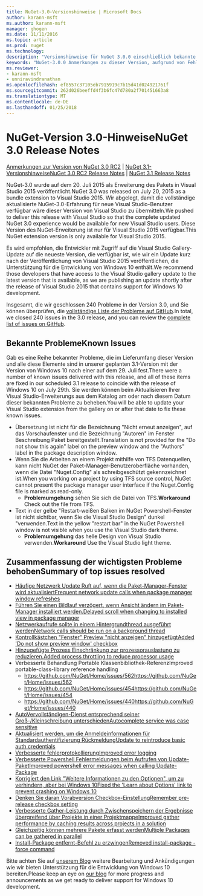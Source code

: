 ```yaml
---
title: NuGet-3.0-Versionshinweise | Microsoft Docs
author: karann-msft
ms.author: karann-msft
manager: ghogen
ms.date: 11/11/2016
ms.topic: article
ms.prod: nuget
ms.technology: 
description: "Versionshinweise für NuGet 3.0.0 einschließlich bekannte Probleme, Fehlerbehebungen, Funktionen und Archivierung von dcrs Design."
keywords: "NuGet-3.0.0 Anmerkungen zu dieser Version, aufgrund von Fehlerbehebungen, bekannte Probleme, zusätzliche Funktionen, Archivierung von dcrs Design"
ms.reviewer:
- karann-msft
- unniravindranathan
ms.openlocfilehash: ef8557c37105eb7915919c7b15d41d024921761f
ms.sourcegitcommit: 262d026beeffd4f3b6fc47d780a2f701451663a8
ms.translationtype: MT
ms.contentlocale: de-DE
ms.lasthandoff: 01/25/2018
---
```

# <a name="nuget-30-release-notes"></a><span data-ttu-id="237d6-104">NuGet-Version 3.0-Hinweise</span><span class="sxs-lookup"><span data-stu-id="237d6-104">NuGet 3.0 Release Notes</span></span>

<span data-ttu-id="237d6-105">[Anmerkungen zur Version von NuGet 3.0 RC2](../release-notes/nuget-3.0-RC2.md) | [NuGet 3.1-Versionshinweise](../release-notes/nuget-3.1.md)</span><span class="sxs-lookup"><span data-stu-id="237d6-105">[NuGet 3.0 RC2 Release Notes](../release-notes/nuget-3.0-RC2.md) | [NuGet 3.1 Release Notes](../release-notes/nuget-3.1.md)</span></span>

<span data-ttu-id="237d6-106">NuGet-3.0 wurde auf dem 20. Juli 2015 als Erweiterung des Pakets in Visual Studio 2015 veröffentlicht.</span><span class="sxs-lookup"><span data-stu-id="237d6-106">NuGet 3.0 was released on July 20, 2015 as a bundle extension to Visual Studio 2015.</span></span> <span data-ttu-id="237d6-107">Wir abgelegt, damit die vollständige aktualisierte NuGet-3.0-Erfahrung für neue Visual Studio-Benutzer verfügbar wäre dieser Version von Visual Studio zu übermitteln.</span><span class="sxs-lookup"><span data-stu-id="237d6-107">We pushed to deliver this release with Visual Studio so that the complete updated NuGet 3.0 experience would be available for new Visual Studio users.</span></span> <span data-ttu-id="237d6-108">Diese Version des NuGet-Erweiterung ist nur für Visual Studio 2015 verfügbar.</span><span class="sxs-lookup"><span data-stu-id="237d6-108">This NuGet extension version is only available for Visual Studio 2015.</span></span>

<span data-ttu-id="237d6-109">Es wird empfohlen, die Entwickler mit Zugriff auf die Visual Studio Gallery-Update auf die neueste Version, die verfügbar ist, wie wir ein Update kurz nach der Veröffentlichung von Visual Studio 2015 veröffentlichen, die Unterstützung für die Entwicklung von Windows 10 enthält.</span><span class="sxs-lookup"><span data-stu-id="237d6-109">We recommend those developers that have access to the Visual Studio gallery update to the latest version that is available, as we are publishing an update shortly after the release of Visual Studio 2015 that contains support for Windows 10 development.</span></span>

<span data-ttu-id="237d6-110">Insgesamt, die wir geschlossen 240 Probleme in der Version 3.0, und Sie können überprüfen, die [vollständige Liste der Probleme auf GitHub](https://github.com/NuGet/Home/issues?q=milestone%3A3.0.0-RTM+is%3Aclosed).</span><span class="sxs-lookup"><span data-stu-id="237d6-110">In total, we closed 240 issues in the 3.0 release, and you can review the [complete list of issues on GitHub](https://github.com/NuGet/Home/issues?q=milestone%3A3.0.0-RTM+is%3Aclosed).</span></span>

## <a name="known-issues"></a><span data-ttu-id="237d6-111">Bekannte Probleme</span><span class="sxs-lookup"><span data-stu-id="237d6-111">Known Issues</span></span>

<span data-ttu-id="237d6-112">Gab es eine Reihe bekannter Probleme, die im Lieferumfang dieser Version und alle diese Elemente sind in unserer geplanten 3.1-Version mit der Version von Windows 10 nach einer auf dem 29. Juli fest.</span><span class="sxs-lookup"><span data-stu-id="237d6-112">There were a number of known issues delivered with this release, and all of these items are fixed in our scheduled 3.1 release to coincide with the release of Windows 10 on July 29th.</span></span>  <span data-ttu-id="237d6-113">Sie werden können beim Aktualisieren Ihrer Visual Studio-Erweiterungs aus dem Katalog am oder nach diesem Datum dieser bekannten Probleme zu beheben.</span><span class="sxs-lookup"><span data-stu-id="237d6-113">You will be able to update your Visual Studio extension from the gallery on or after that date to fix these known issues.</span></span>

*  <span data-ttu-id="237d6-114">Übersetzung ist nicht für die Bezeichnung "Nicht erneut anzeigen", auf das Vorschaufenster und die Bezeichnung "Autoren" im Fenster Beschreibung Paket bereitgestellt.</span><span class="sxs-lookup"><span data-stu-id="237d6-114">Translation is not provided for the "Do not show this again" label on the preview window and the "Authors" label in the package description window.</span></span>
*  <span data-ttu-id="237d6-115">Wenn Sie die Arbeiten an einem Projekt mithilfe von TFS Datenquellen, kann nicht NuGet der Paket-Manager-Benutzeroberfläche vorhanden, wenn die Datei "Nuget.Config" als schreibgeschützt gekennzeichnet ist.</span><span class="sxs-lookup"><span data-stu-id="237d6-115">When you working on a project by using TFS source control, NuGet cannot present the package manager user interface if the Nuget.Config file is marked as read-only.</span></span>
   * <span data-ttu-id="237d6-116">**Problemumgehung** sehen Sie sich die Datei von TFS.</span><span class="sxs-lookup"><span data-stu-id="237d6-116">**Workaround** Check out the file from TFS.</span></span>
*  <span data-ttu-id="237d6-117">Text in der gelbe "Restart-weißen Balken im NuGet Powershell-Fenster ist nicht sichtbar, wenn Sie die Visual Studio Design" dunkel "verwenden.</span><span class="sxs-lookup"><span data-stu-id="237d6-117">Text in the yellow "restart bar" in the NuGet Powershell window is not visible when you use the Visual Studio dark theme.</span></span>
   * <span data-ttu-id="237d6-118">**Problemumgehung** das helle Design von Visual Studio verwenden.</span><span class="sxs-lookup"><span data-stu-id="237d6-118">**Workaround** Use the Visual Studio light theme.</span></span>


## <a name="summary-of-top-issues-resolved"></a><span data-ttu-id="237d6-119">Zusammenfassung der wichtigsten Probleme behoben</span><span class="sxs-lookup"><span data-stu-id="237d6-119">Summary of top issues resolved</span></span>

* [<span data-ttu-id="237d6-120">Häufige Netzwerk Update Ruft auf, wenn die Paket-Manager-Fenster wird aktualisiert</span><span class="sxs-lookup"><span data-stu-id="237d6-120">Frequent network update calls when package manager window refreshes</span></span>](https://github.com/NuGet/Home/issues/515)
* [<span data-ttu-id="237d6-121">Führen Sie einen Bildlauf verzögert, wenn Ansicht ändern im Paket-Manager installiert werden.</span><span class="sxs-lookup"><span data-stu-id="237d6-121">Delayed scroll when changing to installed view in package manager</span></span>](https://github.com/NuGet/Home/issues/519)
* [<span data-ttu-id="237d6-122">Netzwerkaufrufe sollte in einem Hintergrundthread ausgeführt werden</span><span class="sxs-lookup"><span data-stu-id="237d6-122">Network calls should be run on a background thread</span></span>](https://github.com/NuGet/Home/issues/516)
* [<span data-ttu-id="237d6-123">Kontrollkästchen "Fenster" Preview "nicht anzeigen" hinzugefügt</span><span class="sxs-lookup"><span data-stu-id="237d6-123">Added 'Do not show preview window' checkbox</span></span>](https://github.com/NuGet/Home/issues/566)
* [<span data-ttu-id="237d6-124">Hinzugefügte Prozess Einschränkung zur prozessorauslastung zu reduzieren.</span><span class="sxs-lookup"><span data-stu-id="237d6-124">Added process throttling to reduce processor usage</span></span>](https://github.com/NuGet/Home/issues/356)
* <span data-ttu-id="237d6-125">Verbesserte Behandlung Portable Klassenbibliothek-Referenz</span><span class="sxs-lookup"><span data-stu-id="237d6-125">Improved portable-class-library reference handling</span></span>
    * [<span data-ttu-id="237d6-126">https://github.com/NuGet/Home/issues/562</span><span class="sxs-lookup"><span data-stu-id="237d6-126">https://github.com/NuGet/Home/issues/562</span></span>](https://github.com/NuGet/Home/issues/562)
    * [<span data-ttu-id="237d6-127">https://github.com/NuGet/Home/issues/454</span><span class="sxs-lookup"><span data-stu-id="237d6-127">https://github.com/NuGet/Home/issues/454</span></span>](https://github.com/NuGet/Home/issues/454)
    * [<span data-ttu-id="237d6-128">https://github.com/NuGet/Home/issues/440</span><span class="sxs-lookup"><span data-stu-id="237d6-128">https://github.com/NuGet/Home/issues/440</span></span>](https://github.com/NuGet/Home/issues/440)
* [<span data-ttu-id="237d6-129">AutoVervollständigen-Dienst entsprechend seiner Groß-/Kleinschreibung unterschieden</span><span class="sxs-lookup"><span data-stu-id="237d6-129">Autocomplete service was case sensitive</span></span>](https://github.com/NuGet/Home/issues/198)
* [<span data-ttu-id="237d6-130">Aktualisiert werden, um die Anmeldeinformationen für Standardauthentifizierung Rückmeldung</span><span class="sxs-lookup"><span data-stu-id="237d6-130">Update to reintroduce basic auth credentials</span></span>](https://github.com/NuGet/Home/issues/456)
* [<span data-ttu-id="237d6-131">Verbesserte fehlerprotokollierung</span><span class="sxs-lookup"><span data-stu-id="237d6-131">Improved error logging</span></span>](https://github.com/NuGet/Home/issues/407)
* [<span data-ttu-id="237d6-132">Verbesserte Powershell Fehlermeldungen beim Aufrufen von Update-Paket</span><span class="sxs-lookup"><span data-stu-id="237d6-132">Improved powershell error messages when calling Update-Package</span></span>](https://github.com/NuGet/Home/issues/5)
* [<span data-ttu-id="237d6-133">Korrigiert den Link "Weitere Informationen zu den Optionen", um zu verhindern, aber bei Windows 10</span><span class="sxs-lookup"><span data-stu-id="237d6-133">Fixed the 'Learn about Options' link to prevent crashing on Windows 10</span></span>](https://github.com/NuGet/Home/issues/822)
* [<span data-ttu-id="237d6-134">Denken Sie daran Vorabversion Checkbox-Einstellung</span><span class="sxs-lookup"><span data-stu-id="237d6-134">Remember pre-release checkbox setting</span></span>](https://github.com/NuGet/Home/issues/732)
* [<span data-ttu-id="237d6-135">Verbesserte Gather-Leistung durch Zwischenspeichern der Ergebnisse übergreifend über Projekte in einer Projektmappe</span><span class="sxs-lookup"><span data-stu-id="237d6-135">Improved gather performance by caching results across projects in a solution</span></span>](https://github.com/NuGet/Home/issues/721)
* [<span data-ttu-id="237d6-136">Gleichzeitig können mehrere Pakete erfasst werden</span><span class="sxs-lookup"><span data-stu-id="237d6-136">Multiple Packages can be gathered in parallel</span></span>](https://github.com/NuGet/Home/issues/713)
* [<span data-ttu-id="237d6-137">Install-Package entfernt-Befehl zu erzwingen</span><span class="sxs-lookup"><span data-stu-id="237d6-137">Removed install-package -force command</span></span>](https://github.com/NuGet/Home/issues/697)

<span data-ttu-id="237d6-138">Bitte achten Sie auf [unserem Blog](http://blog.nuget.org) weitere Bearbeitung und Ankündigungen wie wir bieten Unterstützung für die Entwicklung von Windows 10 bereiten.</span><span class="sxs-lookup"><span data-stu-id="237d6-138">Please keep an eye on [our blog](http://blog.nuget.org) for more progress and announcements as we get ready to deliver support for Windows 10 development.</span></span>
